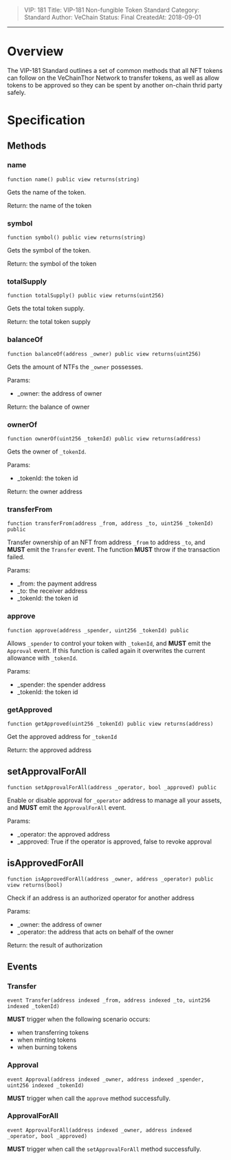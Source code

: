 > VIP: 181
> Title: VIP-181 Non-fungible Token Standard
> Category: Standard
> Author: VeChain
> Status: Final
> CreatedAt: 2018-09-01
--------------------- 

# Overview

The VIP-181 Standard outlines a set of common methods that all NFT tokens can follow on the VeChainThor Network to transfer tokens, as well as allow tokens to be approved so they can be spent by another on-chain thrid party safely.


# Specification

## Methods

### name

    function name() public view returns(string)

Gets the name of the token.

Return: the name of the token


### symbol

    function symbol() public view returns(string)

Gets the symbol of the token.

Return: the symbol of the token


### totalSupply

    function totalSupply() public view returns(uint256)

Gets the total token supply.

Return: the total token supply


### balanceOf


    function balanceOf(address _owner) public view returns(uint256)

Gets the amount of NTFs the `_owner` possesses.

Params:

+ _owner: the address of owner

Return: the balance of owner


### ownerOf

    function ownerOf(uint256 _tokenId) public view returns(address)

Gets the owner of `_tokenId`.

Params: 

+ _tokenId: the token id

Return: the owner address


### transferFrom

    function transferFrom(address _from, address _to, uint256 _tokenId) public

Transfer ownership of an NFT from address `_from` to address `_to`, and **MUST** emit the `Transfer` event. The function **MUST** throw if the transaction failed.

Params:

+ _from: the payment address
+ _to: the receiver address
+ _tokenId: the token id


### approve

    function approve(address _spender, uint256 _tokenId) public

Allows `_spender` to control your token with `_tokenId`, and **MUST** emit the `Approval` event. If this function is called again it overwrites the current allowance with `_tokenId`.

Params:

+ _spender: the spender address
+ _tokenId: the token id


### getApproved

    function getApproved(uint256 _tokenId) public view returns(address)

Get the approved address for `_tokenId`

Return: the approved address


## setApprovalForAll

    function setApprovalForAll(address _operator, bool _approved) public

Enable or disable approval for `_operator` address to manage all your assets, and **MUST** emit the `ApprovalForAll` event.

Params:

+ _operator: the approved address
+ _approved: True if the operator is approved, false to revoke approval


## isApprovedForAll

    function isApprovedForAll(address _owner, address _operator) public view returns(bool)

Check if an address is an authorized operator for another address

Params:

+ _owner: the address of owner
+ _operator: the address that acts on behalf of the owner

Return: the result of authorization


## Events

### Transfer

    event Transfer(address indexed _from, address indexed _to, uint256 indexed _tokenId)

**MUST** trigger when the following scenario occurs:

+ when transferring tokens
+ when minting tokens
+ when burning tokens


### Approval

    event Approval(address indexed _owner, address indexed _spender, uint256 indexed _tokenId)

**MUST** trigger when call the `approve` method successfully.


### ApprovalForAll

    event ApprovalForAll(address indexed _owner, address indexed _operator, bool _approved)

**MUST** trigger when call the `setApprovalForAll` method successfully.


